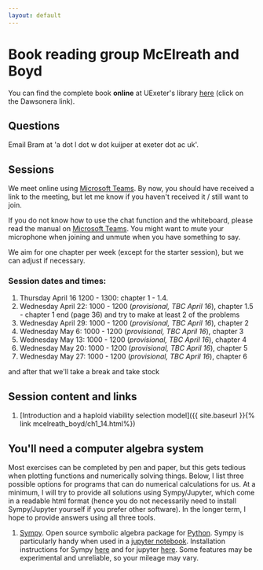 ```yaml
---
layout: default
---
```


# Book reading group McElreath and Boyd 
You can find the complete book **online** at UExeter's library [here](http://encore.exeter.ac.uk/iii/encore/record/C__Rb3552240?lang=eng) (click on the Dawsonera link).

## Questions
Email Bram at 'a dot l dot w dot kuijper at exeter dot ac uk'.

## Sessions
We meet online using [Microsoft Teams](https://products.office.com/en-gb/microsoft-teams/download-app). By now, you should have received a link to the meeting, but let me know if you haven't received it / still want to join.

If you do not know how to use the chat function and the whiteboard, please read the manual on [Microsoft Teams](https://www.exeter.ac.uk/it/teams/). You might want to mute your microphone when joining and unmute when you have something to say. 

We aim for one chapter per week (except for the starter session), but we can adjust if necessary. 

### Session dates and times:
1. Thursday April 16 1200 - 1300: chapter 1 - 1.4. 
2. Wednesday April 22: 1000 - 1200 (*provisional, TBC April 16*), chapter 1.5 - chapter 1 end (page 36) and try to make at least 2 of the problems 
3. Wednesday April 29: 1000 - 1200 (*provisional, TBC April 16*), chapter 2 
4. Wednesday May 6: 1000 - 1200 (*provisional, TBC April 16*), chapter 3 
5. Wednesday May 13: 1000 - 1200 (*provisional, TBC April 16*), chapter 4
6. Wednesday May 20: 1000 - 1200 (*provisional, TBC April 16*), chapter 5
6. Wednesday May 27: 1000 - 1200 (*provisional, TBC April 16*), chapter 6

and after that we'll take a break and take stock

## Session content and links
1. [Introduction and a haploid viability selection model]({{ site.baseurl }}{% link mcelreath_boyd/ch1_14.html%})

## You'll need a computer algebra system
Most exercises can be completed by pen and paper, but this gets tedious when plotting functions and numerically solving things. Below, I list three possible options for programs that can do numerical calculations for us. At a minimum, I will try to provide all solutions using Sympy/Jupyter, which come in a readable html format (hence you do not necessarily need to install Sympy/Jupyter yourself if you prefer other software). In the longer term, I hope to provide answers using all three tools.

1. [Sympy](https://www.sympy.org/en/index.html). Open source symbolic algebra package for [Python](https://www.python.org/). Sympy is particularly handy when used in a [jupyter notebook](https://jupyter.org/). Installation instructions for Sympy [here](https://docs.sympy.org/latest/install.html) and for jupyter [here](https://jupyter.readthedocs.io/en/latest/install.html). Some features may be experimental and unreliable, so your mileage may vary. 

